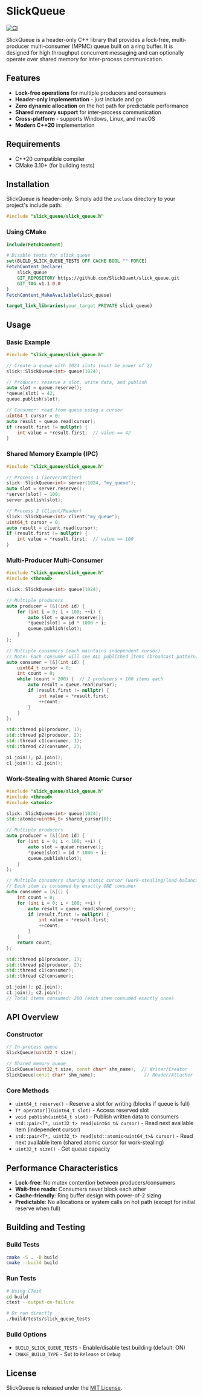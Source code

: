 # SlickQueue

[![CI](https://github.com/SlickQuant/slick_queue/actions/workflows/ci.yml/badge.svg)](https://github.com/SlickQuant/slick_queue/actions/workflows/ci.yml)

SlickQueue is a header-only C++ library that provides a lock-free,
multi-producer multi-consumer (MPMC) queue built on a ring buffer. It is
designed for high throughput concurrent messaging and can optionally operate
over shared memory for inter-process communication.

## Features

- **Lock-free operations** for multiple producers and consumers
- **Header-only implementation** - just include and go
- **Zero dynamic allocation** on the hot path for predictable performance
- **Shared memory support** for inter-process communication
- **Cross-platform** - supports Windows, Linux, and macOS
- **Modern C++20** implementation

## Requirements

- C++20 compatible compiler
- CMake 3.10+ (for building tests)

## Installation

SlickQueue is header-only. Simply add the `include` directory to your project's include path:

```cpp
#include "slick_queue/slick_queue.h"
```

### Using CMake

```cmake
include(FetchContent)

# Disable tests for slick_queue
set(BUILD_SLICK_QUEUE_TESTS OFF CACHE BOOL "" FORCE)
FetchContent_Declare(
    slick_queue
    GIT_REPOSITORY https://github.com/SlickQuant/slick_queue.git
    GIT_TAG v1.1.0.0
)
FetchContent_MakeAvailable(slick_queue)

target_link_libraries(your_target PRIVATE slick_queue)
```

## Usage

### Basic Example

```cpp
#include "slick_queue/slick_queue.h"

// Create a queue with 1024 slots (must be power of 2)
slick::SlickQueue<int> queue(1024);

// Producer: reserve a slot, write data, and publish
auto slot = queue.reserve();
*queue[slot] = 42;
queue.publish(slot);

// Consumer: read from queue using a cursor
uint64_t cursor = 0;
auto result = queue.read(cursor);
if (result.first != nullptr) {
    int value = *result.first;  // value == 42
}
```

### Shared Memory Example (IPC)

```cpp
#include "slick_queue/slick_queue.h"

// Process 1 (Server/Writer)
slick::SlickQueue<int> server(1024, "my_queue");
auto slot = server.reserve();
*server[slot] = 100;
server.publish(slot);

// Process 2 (Client/Reader)
slick::SlickQueue<int> client("my_queue");
uint64_t cursor = 0;
auto result = client.read(cursor);
if (result.first != nullptr) {
    int value = *result.first;  // value == 100
}
```

### Multi-Producer Multi-Consumer

```cpp
#include "slick_queue/slick_queue.h"
#include <thread>

slick::SlickQueue<int> queue(1024);

// Multiple producers
auto producer = [&](int id) {
    for (int i = 0; i < 100; ++i) {
        auto slot = queue.reserve();
        *queue[slot] = id * 1000 + i;
        queue.publish(slot);
    }
};

// Multiple consumers (each maintains independent cursor)
// Note: Each consumer will see ALL published items (broadcast pattern)
auto consumer = [&](int id) {
    uint64_t cursor = 0;
    int count = 0;
    while (count < 200) {  // 2 producers × 100 items each
        auto result = queue.read(cursor);
        if (result.first != nullptr) {
            int value = *result.first;
            ++count;
        }
    }
};

std::thread p1(producer, 1);
std::thread p2(producer, 2);
std::thread c1(consumer, 1);
std::thread c2(consumer, 2);

p1.join(); p2.join();
c1.join(); c2.join();
```

### Work-Stealing with Shared Atomic Cursor

```cpp
#include "slick_queue/slick_queue.h"
#include <thread>
#include <atomic>

slick::SlickQueue<int> queue(1024);
std::atomic<uint64_t> shared_cursor{0};

// Multiple producers
auto producer = [&](int id) {
    for (int i = 0; i < 100; ++i) {
        auto slot = queue.reserve();
        *queue[slot] = id * 1000 + i;
        queue.publish(slot);
    }
};

// Multiple consumers sharing atomic cursor (work-stealing/load-balancing)
// Each item is consumed by exactly ONE consumer
auto consumer = [&]() {
    int count = 0;
    for (int i = 0; i < 100; ++i) {
        auto result = queue.read(shared_cursor);
        if (result.first != nullptr) {
            int value = *result.first;
            ++count;
        }
    }
    return count;
};

std::thread p1(producer, 1);
std::thread p2(producer, 2);
std::thread c1(consumer);
std::thread c2(consumer);

p1.join(); p2.join();
c1.join(); c2.join();
// Total items consumed: 200 (each item consumed exactly once)
```

## API Overview

### Constructor

```cpp
// In-process queue
SlickQueue(uint32_t size);

// Shared memory queue
SlickQueue(uint32_t size, const char* shm_name);  // Writer/Creator
SlickQueue(const char* shm_name);                  // Reader/Attacher
```

### Core Methods

- `uint64_t reserve()` - Reserve a slot for writing (blocks if queue is full)
- `T* operator[](uint64_t slot)` - Access reserved slot
- `void publish(uint64_t slot)` - Publish written data to consumers
- `std::pair<T*, uint32_t> read(uint64_t& cursor)` - Read next available item (independent cursor)
- `std::pair<T*, uint32_t> read(std::atomic<uint64_t>& cursor)` - Read next available item (shared atomic cursor for work-stealing)
- `uint32_t size()` - Get queue capacity

## Performance Characteristics

- **Lock-free**: No mutex contention between producers/consumers
- **Wait-free reads**: Consumers never block each other
- **Cache-friendly**: Ring buffer design with power-of-2 sizing
- **Predictable**: No allocations or system calls on hot path (except for initial reserve when full)

## Building and Testing

### Build Tests

```bash
cmake -S . -B build
cmake --build build
```

### Run Tests

```bash
# Using CTest
cd build
ctest --output-on-failure

# Or run directly
./build/tests/slick_queue_tests
```

### Build Options

- `BUILD_SLICK_QUEUE_TESTS` - Enable/disable test building (default: ON)
- `CMAKE_BUILD_TYPE` - Set to `Release` or `Debug`

## License

SlickQueue is released under the [MIT License](LICENSE).


